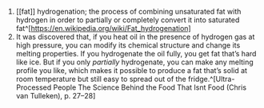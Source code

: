 1. [[fat]] hydrogenation; the process of combining unsaturated fat with hydrogen in order to partially or completely convert it into saturated fat^[https://en.wikipedia.org/wiki/Fat_hydrogenation]
2. It was discovered that, if you heat oil in the presence of hydrogen gas at high pressure, you can modify its chemical structure and change its melting properties. If you hydrogenate the oil fully, you get fat that’s hard like ice. But if you only _partially_ hydrogenate, you can make any melting profile you like, which makes it possible to produce a fat that’s solid at room temperature but still easy to spread out of the fridge.^[Ultra-Processed People The Science Behind the Food That Isnt Food (Chris van Tulleken), p. 27–28]